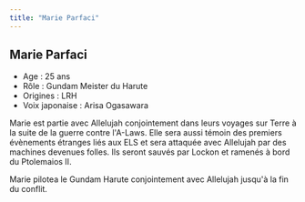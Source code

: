 ```yaml
---
title: "Marie Parfaci"
---
```


Marie Parfaci
-------------


- Age : 25 ans  
- Rôle : Gundam Meister du Harute  
- Origines : LRH  
- Voix japonaise : Arisa Ogasawara


Marie est partie avec Allelujah conjointement dans leurs voyages sur Terre à la suite de la guerre contre l'A-Laws. Elle sera aussi témoin des premiers évènements étranges liés aux ELS et sera attaquée avec Allelujah par des machines devenues folles. Ils seront sauvés par Lockon et ramenés à bord du Ptolemaios II.


Marie pilotea le Gundam Harute conjointement avec Allelujah jusqu'à la fin du conflit.

